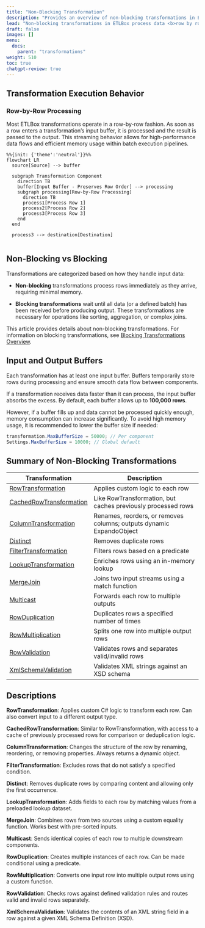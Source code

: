 ```yaml
---
title: "Non-Blocking Transformation"
description: "Provides an overview of non-blocking transformations in ETLBox. Describes their execution model, buffer behavior, and functional characteristics, with a detailed comparison to blocking transformations and a categorized summary of all non-blocking components."
lead: "Non-blocking transformations in ETLBox process data <b>row by row</b> as it becomes available in the input buffer. These transformations are optimized for performance and minimal memory usage, making them well-suited for high-throughput batch processing scenarios."
draft: false
images: []
menu:
  docs:
    parent: "transformations"
weight: 510
toc: true
chatgpt-review: true
---
```


## Transformation Execution Behavior

### Row-by-Row Processing

Most ETLBox transformations operate in a row-by-row fashion. As soon as a row enters a transformation’s input buffer, it is processed and the result is passed to the output. This streaming behavior allows for high-performance data flows and efficient memory usage within batch execution pipelines.

```kroki {type=mermaid}
%%{init: {'theme':'neutral'}}%%
flowchart LR
  source[Source] --> buffer

  subgraph Transformation Component
    direction TB
    buffer[Input Buffer - Preserves Row Order] --> processing
    subgraph processing[Row-by-Row Processing]
      direction TB
      process1[Process Row 1]
      process2[Process Row 2]
      process3[Process Row 3]
    end
  end

  process3 --> destination[Destination]


```

## Non-Blocking vs Blocking

Transformations are categorized based on how they handle input data:

- **Non-blocking** transformations process rows immediately as they arrive, requiring minimal memory.

- **Blocking transformations** wait until all data (or a defined batch) has been received before producing output. These transformations are necessary for operations like sorting, aggregation, or complex joins.

This article provides details about non-blocking transformations. For information on blocking transformations, see [Blocking Transformations Overview](../blocking-transformations/overview).

## Input and Output Buffers

Each transformation has at least one input buffer. Buffers temporarily store rows during processing and ensure smooth data flow between components.

If a transformation receives data faster than it can process, the input buffer absorbs the excess. By default, each buffer allows up to **100,000 rows**.

However, if a buffer fills up and data cannot be processed quickly enough, memory consumption can increase significantly. To avoid high memory usage, it is recommended to lower the buffer size if needed:

```csharp
transformation.MaxBufferSize = 50000; // Per component
Settings.MaxBufferSize = 10000; // Global default
```

## Summary of Non-Blocking Transformations

| Transformation            | Description                                                                 |
|---------------------------|-----------------------------------------------------------------------------|
| [RowTransformation](../row)         | Applies custom logic to each row                                            |
| [CachedRowTransformation](../cached-row)   | Like RowTransformation, but caches previously processed rows               |
| [ColumnTransformation](../column)      | Renames, reorders, or removes columns; outputs dynamic ExpandoObject        |
| [Distinct](../distinct)                  | Removes duplicate rows                                                      |
| [FilterTransformation](../filter)      | Filters rows based on a predicate                                           |
| [LookupTransformation](../lookup)      | Enriches rows using an in-memory lookup                                    |
| [MergeJoin](../merge-join)                 | Joins two input streams using a match function                             |
| [Multicast](../multicast)                 | Forwards each row to multiple outputs                                       |
| [RowDuplication](../row-duplication)            | Duplicates rows a specified number of times                                 |
| [RowMultiplication](../row-multiplication)         | Splits one row into multiple output rows                                    |
| [RowValidation](../row-validation)             | Validates rows and separates valid/invalid rows                             |
| [XmlSchemaValidation](../xml-schema)       | Validates XML strings against an XSD schema                                 |

## Descriptions

**RowTransformation**: Applies custom C# logic to transform each row. Can also convert input to a different output type.

**CachedRowTransformation**: Similar to RowTransformation, with access to a cache of previously processed rows for comparison or deduplication logic.

**ColumnTransformation**: Changes the structure of the row by renaming, reordering, or removing properties. Always returns a dynamic object.

**FilterTransformation**: Excludes rows that do not satisfy a specified condition.

**Distinct**: Removes duplicate rows by comparing content and allowing only the first occurrence.

**LookupTransformation**: Adds fields to each row by matching values from a preloaded lookup dataset.

**MergeJoin**: Combines rows from two sources using a custom equality function. Works best with pre-sorted inputs.

**Multicast**: Sends identical copies of each row to multiple downstream components.

**RowDuplication**: Creates multiple instances of each row. Can be made conditional using a predicate.

**RowMultiplication**: Converts one input row into multiple output rows using a custom function.

**RowValidation**: Checks rows against defined validation rules and routes valid and invalid rows separately.

**XmlSchemaValidation**: Validates the contents of an XML string field in a row against a given XML Schema Definition (XSD).

